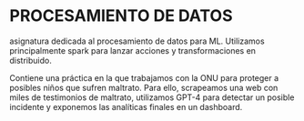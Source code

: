 # PROCESAMIENTO DE DATOS

asignatura dedicada al procesamiento de datos para ML. Utilizamos principalmente spark para lanzar acciones y transformaciones en distribuido.

Contiene una práctica en la que trabajamos con la ONU para proteger a posibles niños que sufren maltrato.
Para ello, scrapeamos una web con miles de testimonios de maltrato, utilizamos GPT-4 para detectar un posible
incidente y exponemos las analíticas finales en un dashboard.
